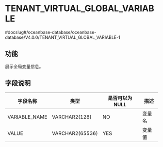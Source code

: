 TENANT_VIRTUAL_GLOBAL_VARIABLE 
===================================================
#docslug#/oceanbase-database/oceanbase-database/V4.0.0/TENANT_VIRTUAL_GLOBAL_VARIABLE-1


功能 
-----------

展示全局变量信息。

字段说明 
-------------



|   **字段名称**    |     **类型**      | **是否可以为 NULL** | **描述** |
|---------------|-----------------|----------------|--------|
| VARIABLE_NAME | VARCHAR2(128)   | NO             | 变量名    |
| VALUE         | VARCHAR2(65536) | YES            | 变量值    |


